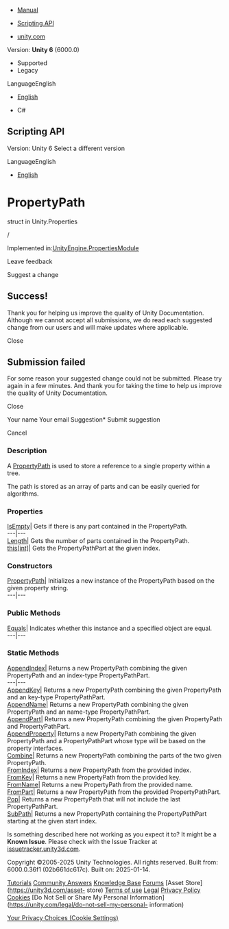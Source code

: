 [ ]()

  * [Manual](../Manual/index.html)
  * [Scripting API](../ScriptReference/index.html)

  * [unity.com](https://unity.com/)

Version: **Unity 6** (6000.0)

  * Supported
  * Legacy

LanguageEnglish

  * [English]()

  * C#

[ ](https://docs.unity3d.com)

## Scripting API

Version: Unity 6 Select a different version

LanguageEnglish

  * [English]()

# PropertyPath

struct in Unity.Properties

/

Implemented
in:[UnityEngine.PropertiesModule](UnityEngine.PropertiesModule.html)

Leave feedback

Suggest a change

## Success!

Thank you for helping us improve the quality of Unity Documentation. Although
we cannot accept all submissions, we do read each suggested change from our
users and will make updates where applicable.

Close

## Submission failed

For some reason your suggested change could not be submitted. Please <a>try
again</a> in a few minutes. And thank you for taking the time to help us
improve the quality of Unity Documentation.

Close

Your name Your email Suggestion* Submit suggestion

Cancel

[ ]()

### Description

A [PropertyPath](Unity.Properties.PropertyPath.html) is used to store a
reference to a single property within a tree.

The path is stored as an array of parts and can be easily queried for
algorithms.

### Properties

[IsEmpty](Unity.Properties.PropertyPath.IsEmpty.html)|  Gets if there is any
part contained in the PropertyPath.  
---|---  
[Length](Unity.Properties.PropertyPath.Length.html)|  Gets the number of parts
contained in the PropertyPath.  
[this[int]](Unity.Properties.PropertyPath.Index_operator.html)|  Gets the
PropertyPathPart at the given index.  
  
### Constructors

[PropertyPath](Unity.Properties.PropertyPath-ctor.html)|  Initializes a new
instance of the PropertyPath based on the given property string.  
---|---  
  
### Public Methods

[Equals](Unity.Properties.PropertyPath.Equals.html)|  Indicates whether this
instance and a specified object are equal.  
---|---  
  
### Static Methods

[AppendIndex](Unity.Properties.PropertyPath.AppendIndex.html)|  Returns a new
PropertyPath combining the given PropertyPath and an index-type
PropertyPathPart.  
---|---  
[AppendKey](Unity.Properties.PropertyPath.AppendKey.html)|  Returns a new
PropertyPath combining the given PropertyPath and an key-type
PropertyPathPart.  
[AppendName](Unity.Properties.PropertyPath.AppendName.html)|  Returns a new
PropertyPath combining the given PropertyPath and an name-type
PropertyPathPart.  
[AppendPart](Unity.Properties.PropertyPath.AppendPart.html)|  Returns a new
PropertyPath combining the given PropertyPath and PropertyPathPart.  
[AppendProperty](Unity.Properties.PropertyPath.AppendProperty.html)|  Returns
a new PropertyPath combining the given PropertyPath and a PropertyPathPart
whose type will be based on the property interfaces.  
[Combine](Unity.Properties.PropertyPath.Combine.html)|  Returns a new
PropertyPath combining the parts of the two given PropertyPath.  
[FromIndex](Unity.Properties.PropertyPath.FromIndex.html)|  Returns a new
PropertyPath from the provided index.  
[FromKey](Unity.Properties.PropertyPath.FromKey.html)|  Returns a new
PropertyPath from the provided key.  
[FromName](Unity.Properties.PropertyPath.FromName.html)|  Returns a new
PropertyPath from the provided name.  
[FromPart](Unity.Properties.PropertyPath.FromPart.html)|  Returns a new
PropertyPath from the provided PropertyPathPart.  
[Pop](Unity.Properties.PropertyPath.Pop.html)|  Returns a new PropertyPath
that will not include the last PropertyPathPart.  
[SubPath](Unity.Properties.PropertyPath.SubPath.html)|  Returns a new
PropertyPath containing the PropertyPathPart starting at the given start
index.  
  
Is something described here not working as you expect it to? It might be a
**Known Issue**. Please check with the Issue Tracker at
[issuetracker.unity3d.com](https://issuetracker.unity3d.com).

Copyright ©2005-2025 Unity Technologies. All rights reserved. Built from:
6000.0.36f1 (02b661dc617c). Built on: 2025-01-14.

[Tutorials](https://unity3d.com/learn) [Community
Answers](https://answers.unity3d.com) [Knowledge
Base](https://support.unity3d.com/hc/en-us)
[Forums](https://forum.unity3d.com) [Asset Store](https://unity3d.com/asset-
store) [Terms of use](https://docs.unity3d.com/Manual/TermsOfUse.html)
[Legal](https://unity.com/legal) [Privacy
Policy](https://unity.com/legal/privacy-policy)
[Cookies](https://unity.com/legal/cookie-policy) [Do Not Sell or Share My
Personal Information](https://unity.com/legal/do-not-sell-my-personal-
information)

[Your Privacy Choices (Cookie Settings)](javascript:void\(0\);)

